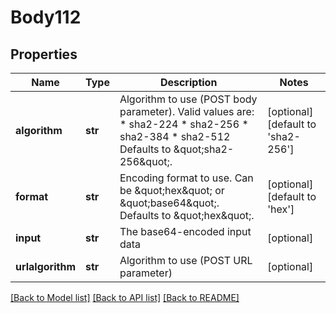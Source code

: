 # Body112

## Properties
Name | Type | Description | Notes
------------ | ------------- | ------------- | -------------
**algorithm** | **str** | Algorithm to use (POST body parameter). Valid values are: * sha2-224 * sha2-256 * sha2-384 * sha2-512 Defaults to \&quot;sha2-256\&quot;. | [optional] [default to 'sha2-256']
**format** | **str** | Encoding format to use. Can be \&quot;hex\&quot; or \&quot;base64\&quot;. Defaults to \&quot;hex\&quot;. | [optional] [default to 'hex']
**input** | **str** | The base64-encoded input data | [optional] 
**urlalgorithm** | **str** | Algorithm to use (POST URL parameter) | [optional] 

[[Back to Model list]](../README.md#documentation-for-models) [[Back to API list]](../README.md#documentation-for-api-endpoints) [[Back to README]](../README.md)

